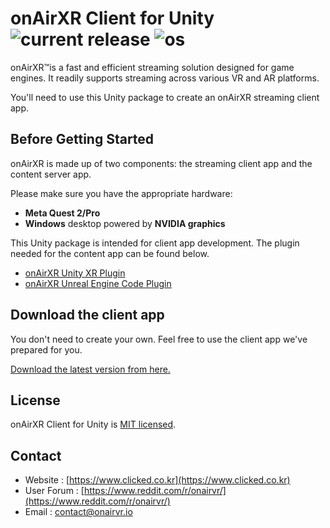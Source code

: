# onAirXR Client for Unity ![current release](https://img.shields.io/github/v/release/clickedinc/onairxr-client-unity-package?display_name=tag&include_prereleases) ![os](https://img.shields.io/badge/os-Android-green)

onAirXR&#8482;is a fast and efficient streaming solution designed for game engines. It readily supports streaming across various VR and AR platforms.

You'll need to use this Unity package to create an onAirXR streaming client app.

## Before Getting Started

onAirXR is made up of two components: the streaming client app and the content server app.

Please make sure you have the appropriate hardware:

* **Meta Quest 2/Pro**
* **Windows** desktop powered by **NVIDIA graphics**

This Unity package is intended for client app development. The plugin needed for the content app can be found below.
- [onAirXR Unity XR Plugin](https://github.com/ClickedInc/onairxr-server-unity-xr-plugin)
- [onAirXR Unreal Engine Code Plugin](https://github.com/onairvr/onairvr-server-for-ue4)

## Download the client app

You don't need to create your own. Feel free to use the client app we've prepared for you.

[Download the latest version from here.](https://github.com/ClickedInc/onairxr-client-unity-package/releases/tag/3.0.3)

## License

onAirXR Client for Unity is [MIT licensed](https://github.com/ClickedInc/onairxr-client-unity-package/blob/main/LICENSE).

## Contact
* Website : [https://www.clicked.co.kr](https://www.clicked.co.kr)
* User Forum : [https://www.reddit.com/r/onairvr/](https://www.reddit.com/r/onairvr/)
* Email : [contact@onairvr.io](mailto:contact@onairvr.io)
